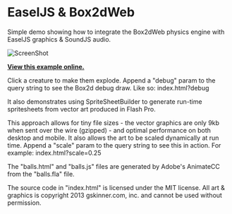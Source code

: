 EaselJS & Box2dWeb
=======

Simple demo showing how to integrate the Box2dWeb physics engine with EaselJS graphics & SoundJS audio.

![ScreenShot](https://raw.github.com/CreateJS/sandbox/master/EaselJS_Box2dWeb/README_1.jpg)

**[View this example online.](http://sandbox.createjs.com/EaselJS_Box2dWeb/)**

Click a creature to make them explode. Append a "debug" param to the query string to see the Box2d debug draw. Like so:
index.html?debug

It also demonstrates using SpriteSheetBuilder to generate run-time spritesheets from vector art produced in Flash Pro.

This approach allows for tiny file sizes - the vector graphics are only 9kb when sent over the wire (gzipped) - and optimal performance on both desktop and mobile. It also allows the art to be scaled dynamically at run time. Append a "scale" param to the query string to see this in action. For example:
index.html?scale=0.25

The "balls.html" and "balls.js" files are generated by Adobe's AnimateCC from the "balls.fla" file.

The source code in "index.html" is licensed under the MIT license. All art & graphics is copyright 2013 gskinner.com, inc. and cannot be used without permission.